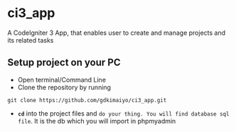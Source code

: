 # ci3_app
A CodeIgniter 3 App, that enables user to create and manage projects and its related tasks

## Setup project on your PC

- Open terminal/Command Line
- Clone the repository by running

```
git clone https://github.com/gdkimaiyo/ci3_app.git
```

- **`cd`** into the project files and ```do your thing. You will find database sql file```. It is the db which you will import in phpmyadmin
